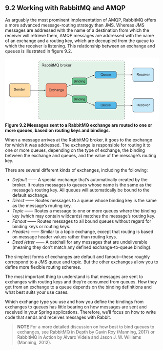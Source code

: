 ## 9.2 Working with RabbitMQ and AMQP

As arguably the most prominent implementation of AMQP, RabbitMQ offers a more advanced message-routing strategy than JMS. Whereas JMS messages are addressed with the name of a destination from which the receiver will retrieve them, AMQP messages are addressed with the name of an exchange and a routing key, which are decoupled from the queue to which the receiver is listening. This relationship between an exchange and queues is illustrated in figure 9.2.

![](../../assets/9.2.png)
**Figure 9.2 Messages sent to a RabbitMQ exchange are routed to one or more queues, based on routing keys and bindings.** <br/>

When a message arrives at the RabbitMQ broker, it goes to the exchange for which it was addressed. The exchange is responsible for routing it to one or more queues, depending on the type of exchange, the binding between the exchange and queues, and the value of the message’s routing key.

There are several different kinds of exchanges, including the following:

* _Default_ —— A special exchange that’s automatically created by the broker. It routes messages to queues whose name is the same as the message’s routing key. All queues will automatically be bound to the default exchange.
* _Direct_ —— Routes messages to a queue whose binding key is the same as the message’s routing key.
* _Topic_ —— Routes a message to one or more queues where the binding key (which may contain wildcards) matches the message’s routing key.
* _Fanout_ —— Routes messages to all bound queues without regard for binding keys or routing keys.
* _Headers_ —— Similar to a topic exchange, except that routing is based on message header values rather than routing keys.
* _Dead letter_ —— A catchall for any messages that are undeliverable (meaning they don’t match any defined exchange-to-queue binding).

The simplest forms of exchanges are default and fanout—these roughly correspond to a JMS queue and topic. But the other exchanges allow you to define more flexible routing schemes.

The most important thing to understand is that messages are sent to exchanges with routing keys and they’re consumed from queues. How they get from an exchange to a queue depends on the binding definitions and what best suits your use cases.

Which exchange type you use and how you define the bindings from exchanges to queues has little bearing on how messages are sent and received in your Spring applications. Therefore, we’ll focus on how to write code that sends and receives messages with Rabbit.

>**NOTE**
>For a more detailed discussion on how best to bind queues to exchanges, see RabbitMQ in Depth by Gavin Roy (Manning, 2017) or RabbitMQ in Action by Alvaro Videla and Jason J. W. Williams (Manning, 2012).



